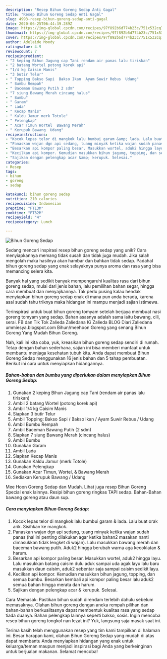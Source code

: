 ```yaml
---
description: "Resep Bihun Goreng Sedap Anti Gagal"
title: "Resep Bihun Goreng Sedap Anti Gagal"
slug: 4993-resep-bihun-goreng-sedap-anti-gagal
date: 2020-06-25T06:44:39.289Z
image: https://img-global.cpcdn.com/recipes/97f892b6d774b23c/751x532cq70/bihun-goreng-sedap-foto-resep-utama.jpg
thumbnail: https://img-global.cpcdn.com/recipes/97f892b6d774b23c/751x532cq70/bihun-goreng-sedap-foto-resep-utama.jpg
cover: https://img-global.cpcdn.com/recipes/97f892b6d774b23c/751x532cq70/bihun-goreng-sedap-foto-resep-utama.jpg
author: Adelaide Moody
ratingvalue: 4.9
reviewcount: 7
recipeingredient:
- "2 keping Bihun Jagung cap Tani rendam air panas lalu tiriskan"
- "2 batang Wortel potong korek api"
- "1/4 kg Caisim Manis"
- "3 butir Telur"
- " Topping Bakso Sapi  Bakso Ikan  Ayam Suwir Rebus  Udang"
- " Bumbu Rempah"
- " Baceman Bawang Putih 2 sdm"
- "7 siung Bawang Merah cincang halus"
- " Bumbu"
- " Garam"
- " Lada"
- " Kecap Manis"
- " Kaldu Jamur merk Totole"
- " Pelengkap"
- " Acar Timun Wortel  Bawang Merah"
- " Kerupuk Bawang  Udang"
recipeinstructions:
- "Kocok lepas telor di mangkok lalu bumbui garam &amp; lada. Lalu buat orak arik. Sisihkan ke mangkok."
- "Panaskan wajan dgn api sedang, tuang minyak ketika wajan sudah panas (hal ini penting dilakukan agar ketika bahan2 masakan nanti dimasukkan tidak lengket di wajan). Lalu masukkan bawang merah dan baceman bawang putih. Aduk2 hingga berubah warna aga kecoklatan &amp; harum."
- "Besarkan api kompor paling besar. Masukkan wortel, aduk2 hingga layu. Lalu masukkan batang caisim dulu aduk sampai uda agak layu lalu baru masukkan daun caisim, aduk2 sebentar saja sampai caisim sedikit layu."
- "Kecilkan api kompor. Kemudian masukkan bihun jagung, topping, dan semua bumbu. Besarkan kembali api kompor paling besar lalu aduk2 semua bahan hingga merata dan harum."
- "Sajikan dengan pelengkap acar &amp; kerupuk. Selesai."
categories:
- Resep
tags:
- bihun
- goreng
- sedap

katakunci: bihun goreng sedap 
nutrition: 210 calories
recipecuisine: Indonesian
preptime: "PT13M"
cooktime: "PT32M"
recipeyield: "4"
recipecategory: Lunch

---
```



![Bihun Goreng Sedap](https://img-global.cpcdn.com/recipes/97f892b6d774b23c/751x532cq70/bihun-goreng-sedap-foto-resep-utama.jpg)

Sedang mencari inspirasi resep bihun goreng sedap yang unik? Cara menyiapkannya memang tidak susah dan tidak juga mudah. Jika salah mengolah maka hasilnya akan hambar dan bahkan tidak sedap. Padahal bihun goreng sedap yang enak selayaknya punya aroma dan rasa yang bisa memancing selera kita.

Banyak hal yang sedikit banyak mempengaruhi kualitas rasa dari bihun goreng sedap, mulai dari jenis bahan, lalu pemilihan bahan segar, hingga cara membuat dan menyajikannya. Tak perlu pusing kalau hendak menyiapkan bihun goreng sedap enak di mana pun anda berada, karena asal sudah tahu triknya maka hidangan ini mampu menjadi sajian istimewa.

Terinspirasi untuk buat bihun goreng tomyam setelah berjaya membuat nasi goreng tomyam yang sedap. Bahan asasnya adalah sama iaitu bawang, cili, serai. FB dan Tik Tok Zalieda Zaliedana IG Zalieda BLOG Diari Zaliedana ummiesya.blogspot.com Bihun/meehoon Goreng yang senang Bihun Goreng Yang Mudah Bihun Goreng.


Nah, kali ini kita coba, yuk, kreasikan bihun goreng sedap sendiri di rumah. Tetap dengan bahan sederhana, sajian ini bisa memberi manfaat untuk membantu menjaga kesehatan tubuh kita. Anda dapat membuat Bihun Goreng Sedap menggunakan 16 jenis bahan dan 5 tahap pembuatan. Berikut ini cara untuk menyiapkan hidangannya.

<!--inarticleads1-->

##### Bahan-bahan dan bumbu yang diperlukan dalam menyiapkan Bihun Goreng Sedap:

1. Gunakan 2 keping Bihun Jagung cap Tani (rendam air panas lalu tiriskan)
1. Ambil 2 batang Wortel (potong korek api)
1. Ambil 1/4 kg Caisim Manis
1. Siapkan 3 butir Telur
1. Ambil  Topping: Bakso Sapi / Bakso Ikan / Ayam Suwir Rebus / Udang
1. Ambil  Bumbu Rempah
1. Ambil  Baceman Bawang Putih (2 sdm)
1. Siapkan 7 siung Bawang Merah (cincang halus)
1. Ambil  Bumbu
1. Gunakan  Garam
1. Ambil  Lada
1. Siapkan  Kecap Manis
1. Gunakan  Kaldu Jamur (merk Totole)
1. Gunakan  Pelengkap
1. Gunakan  Acar Timun, Wortel, &amp; Bawang Merah
1. Sediakan  Kerupuk Bawang / Udang


Mee Hoon Goreng Sedap dan Mudah. Lihat juga resep Bihun Goreng Special enak lainnya. Resipi bihun goreng ringkas TAPI sedap. Bahan-Bahan bawang goreng atau daun sup. 

<!--inarticleads2-->

##### Cara menyiapkan Bihun Goreng Sedap:

1. Kocok lepas telor di mangkok lalu bumbui garam &amp; lada. Lalu buat orak arik. Sisihkan ke mangkok.
1. Panaskan wajan dgn api sedang, tuang minyak ketika wajan sudah panas (hal ini penting dilakukan agar ketika bahan2 masakan nanti dimasukkan tidak lengket di wajan). Lalu masukkan bawang merah dan baceman bawang putih. Aduk2 hingga berubah warna aga kecoklatan &amp; harum.
1. Besarkan api kompor paling besar. Masukkan wortel, aduk2 hingga layu. Lalu masukkan batang caisim dulu aduk sampai uda agak layu lalu baru masukkan daun caisim, aduk2 sebentar saja sampai caisim sedikit layu.
1. Kecilkan api kompor. Kemudian masukkan bihun jagung, topping, dan semua bumbu. Besarkan kembali api kompor paling besar lalu aduk2 semua bahan hingga merata dan harum.
1. Sajikan dengan pelengkap acar &amp; kerupuk. Selesai.


Cara Memasak: Pastikan bihun sudah direndam terlebih dahulu sebelum memasaknya. Olahan bihun goreng dengan aneka rempah pilihan dan bahan-bahan berkualitasnya dapat membentuk kualitas rasa yang sedap tiada duanya. Bahan pelengkap lainnya seperti bakso, sosis. Ingin mencoba resep bihun goreng tongkol nan lezat ini? Yuk, langsung saja masak saat ini. 

Terima kasih telah menggunakan resep yang tim kami tampilkan di halaman ini. Besar harapan kami, olahan Bihun Goreng Sedap yang mudah di atas dapat membantu Anda menyiapkan hidangan yang enak untuk keluarga/teman maupun menjadi inspirasi bagi Anda yang berkeinginan untuk berjualan makanan. Selamat mencoba!
